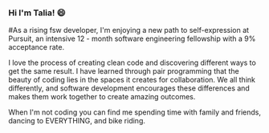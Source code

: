 ### Hi I'm Talia! 😄

#As a rising fsw developer, I'm enjoying a new path to self-expression at Pursuit, an intensive 12 - month software engineering fellowship with a 9% acceptance rate. 

I love the process of creating clean code and discovering different ways to get the same result. I have learned through pair programming that the beauty of coding lies in the spaces it creates for collaboration. We all think differently, and software development encourages these differences and makes them work together to create amazing outcomes. 

When I'm not coding you can find me spending time with family and friends, dancing to EVERYTHING, and bike riding. 

<!--
**Tpichardo/Tpichardo** is a ✨ _special_ ✨ repository because its `README.md` (this file) appears on your GitHub profile.

Here are some ideas to get you started:

- 🔭 I’m currently working on ...
- 🌱 I’m currently learning ...
- 👯 I’m looking to collaborate on ...
- 🤔 I’m looking for help with ...
- 💬 Ask me about ...
- 📫 How to reach me: ...
- 😄 Pronouns: ...
- ⚡ Fun fact: ...
-->
